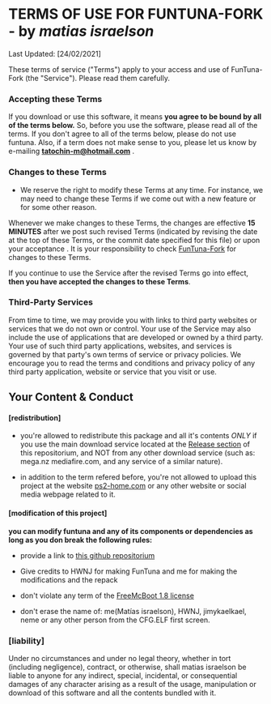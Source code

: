 #  TERMS OF USE FOR FUNTUNA-FORK - by *matias israelson*

Last Updated: [24/02/2021]

These terms of service ("Terms") apply to your access and use of FunTuna-Fork (the "Service"). Please read them carefully.

### Accepting these Terms

If you download or use this software, it means __you agree to be bound by all of the terms below.__ So, before you use the software, please read all of the terms. If you don't agree to all of the terms below, please do not use funtuna. Also, if a term does not make sense to you, please let us know by e-mailing **tatochin-m@hotmail.com** .


### Changes to these Terms

+ We reserve the right to modify these Terms at any time. For instance, we may need to change these Terms if we come out with a new feature or for some other reason.

Whenever we make changes to these Terms, the changes are effective **15 MINUTES** after we post such revised Terms (indicated by revising the date at the top of these Terms, or the commit date specified for this file) or upon your acceptance . It is your responsibility to check [FunTuna-Fork](https://github.com/israpps/Funtuna-Fork "Funtuna-Fork main repositorium")  for changes to these Terms.

If you continue to use the Service after the revised Terms go into effect, __then you have accepted the changes to these Terms__.

### Third-Party Services

From time to time, we may provide you with links to third party websites or services that we do not own or control. Your use of the Service may also include the use of applications that are developed or owned by a third party. Your use of such third party applications, websites, and services is governed by that party's own terms of service or privacy policies. We encourage you to read the terms and conditions and privacy policy of any third party application, website or service that you visit or use.

## Your Content & Conduct

#### [redistribution]

+ you're allowed to redistribute this package and all it's contents *ONLY* if you use the main download service located at the [Release section](https://github.com/israpps/Funtuna-Fork/releases "download") of this repositorium, and NOT from any other download service (such as: mega.nz mediafire.com, and any service of a similar nature).

+ in addition to the term refered before, you're not allowed to upload this project at the website [ps2-home.com](https://www.ps2-home.com) or any other website or social media webpage related to it.


#### [modification of this project]

__you can modify funtuna and any of its components or dependencies as long as you don break the following rules:__

+ provide a link to [this github repositorium](https://github.com/israpps/Funtuna-Fork "Funtuna-Fork main repositorium")

+ Give credits to HWNJ for making FunTuna and me for making the modifications and the repack

+ don't violate any term of the [FreeMcBoot 1.8 license](https://github.com/TnA-Plastic/FreeMcBoot/blob/master/LICENSE.txt "there's also a copy of that license in this repo")

+ don't erase the name of: me(Matías israelson), HWNJ, jimykaelkael, neme or any other person from the CFG.ELF first screen.

### [liability]
Under no circumstances and under no legal theory,
whether in tort (including negligence), contract, or otherwise, shall matias israelson be liable to anyone for any indirect, special, incidental, or
consequential damages of any character arising as a result of the usage, manipulation or download of this software and all the contents bundled with it.
